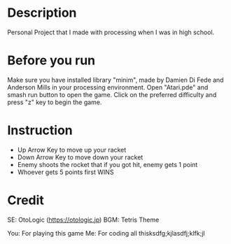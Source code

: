 # Description
Personal Project that I made with processing when I was in high school.

# Before you run
Make sure you have installed library "minim", made by Damien Di Fede and Anderson Mills in your processing environment.
Open "Atari.pde" and smash run button to open the game.
Click on the preferred difficulty and press "z" key to begin the game.

# Instruction
- Up Arrow Key to move up your racket
- Down Arrow Key to move down your racket
- Enemy shoots the rocket that if you got hit, enemy gets 1 point
- Whoever gets 5 points first WINS

# Credit
SE: OtoLogic (https://otologic.jp)
BGM: Tetris Theme

You: For playing this game
Me: For coding all thisksdfg;kjlasdfj;klfk;jl